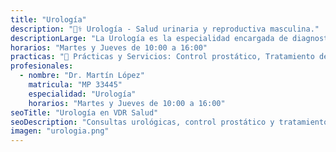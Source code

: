 ```yaml
---
title: "Urología"
description: "🧑‍⚕️ Urología - Salud urinaria y reproductiva masculina."
descriptionLarge: "La Urología es la especialidad encargada de diagnosticar y tratar afecciones del sistema urinario tanto en hombres como en mujeres, y del aparato reproductor masculino. En VDR se brinda atención personalizada para infecciones, cálculos renales, próstata, disfunciones sexuales y estudios complementarios."
horarios: "Martes y Jueves de 10:00 a 16:00"
practicas: "📌 Prácticas y Servicios: Control prostático, Tratamiento de infecciones urinarias, Diagnóstico de disfunciones sexuales, Estudios de fertilidad, Cirugías menores ambulatorias, Evaluación de cálculos renales y estudios por imágenes complementarios."
profesionales:
  - nombre: "Dr. Martín López"
    matricula: "MP 33445"
    especialidad: "Urología"
    horarios: "Martes y Jueves de 10:00 a 16:00"
seoTitle: "Urología en VDR Salud"
seoDescription: "Consultas urológicas, control prostático y tratamiento de afecciones urinarias en VDR Salud."
imagen: "urologia.png"
---
```

